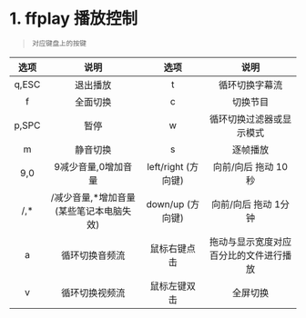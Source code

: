 # 1. ffplay 播放控制

> ```tex
> 对应键盘上的按键
> ```

| 选项  |                   说明                   |        选项         |                  说明                  |
| :---: | :--------------------------------------: | :-----------------: | :------------------------------------: |
| q,ESC |                 退出播放                 |          t          |             循环切换字幕流             |
|   f   |                 全面切换                 |          c          |                切换节目                |
| p,SPC |                   暂停                   |          w          |        循环切换过滤器或显示模式        |
|   m   |                 静音切换                 |          s          |                逐帧播放                |
|  9,0  |           9减少音量,0增加音量            | left/right (方向键) |          向前/向后 拖动 10 秒          |
|  /,*  | /减少音量,*增加音量 (某些笔记本电脑失效) |  down/up (方向键)   |          向前/向后 拖动 1分钟          |
|   a   |              循环切换音频流              |    鼠标右键点击     | 拖动与显示宽度对应百分比的文件进行播放 |
|   v   |              循环切换视频流              |    鼠标左键双击     |                全屏切换                |

